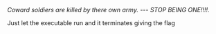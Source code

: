 *Coward soldiers are killed by there own army. --- STOP BEING ONE!!!!.*

Just let the executable run and it terminates giving the flag


